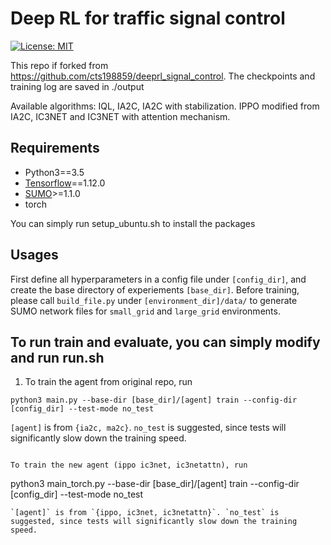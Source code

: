 # Deep RL for traffic signal control

[![License: MIT](https://img.shields.io/badge/License-MIT-yellow.svg)](https://opensource.org/licenses/MIT)

This repo if forked from https://github.com/cts198859/deeprl_signal_control.
The checkpoints and training log are saved in ./output


Available algorithms:
IQL, IA2C, IA2C with stabilization. IPPO modified from IA2C, IC3NET and IC3NET with attention mechanism.

## Requirements
* Python3==3.5
* [Tensorflow](http://www.tensorflow.org/install)==1.12.0
* [SUMO](http://sumo.dlr.de/wiki/Installing)>=1.1.0
* torch

You can simply run setup_ubuntu.sh to install the packages

## Usages
First define all hyperparameters in a config file under `[config_dir]`, and create the base directory of experiements `[base_dir]`. Before training, please call `build_file.py` under `[environment_dir]/data/` to generate SUMO network files for `small_grid` and `large_grid` environments.

## To run train and evaluate, you can simply modify and run run.sh


1. To train the agent from original repo, run
~~~
python3 main.py --base-dir [base_dir]/[agent] train --config-dir [config_dir] --test-mode no_test
~~~
`[agent]` is from `{ia2c, ma2c}`. `no_test` is suggested, since tests will significantly slow down the training speed.
~~~

To train the new agent (ippo ic3net, ic3netattn), run
~~~
python3 main_torch.py --base-dir [base_dir]/[agent] train --config-dir [config_dir] --test-mode no_test
~~~
`[agent]` is from `{ippo, ic3net, ic3netattn}`. `no_test` is suggested, since tests will significantly slow down the training speed.
~~~

